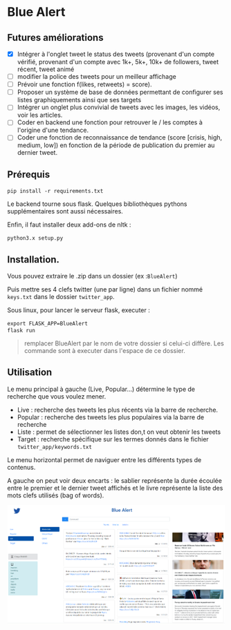 
# Blue Alert

## Futures améliorations

- [x] Intégrer à l'onglet tweet le status des tweets (provenant d'un compte vérifié, provenant d'un compte avec 1k+, 5k+, 10k+ de followers, tweet récent, tweet animé 
- [ ] modifier la police des tweets pour un meilleur affichage
- [ ] Prévoir une fonction f(likes, retweets) = score).
- [ ] Proposer un système de base de données permettant de configurer ses listes graphiquements ainsi que ses targets
- [ ] Intégrer un onglet plus convivial de tweets avec les images, les vidéos, voir les articles.
- [ ] Coder en backend une fonction pour retrouver le / les comptes à l'origine d'une tendance.
- [ ] Coder une fonction de reconnaissance de tendance (score [crisis, high, medium, low]) en fonction de la période de publication du premier au dernier tweet.

## Prérequis

```
pip install -r requirements.txt
```

Le backend tourne sous flask. Quelques bibliothèques pythons supplémentaires sont aussi nécessaires.

Enfin, il faut installer deux add-ons de nltk :

```
python3.x setup.py
```

## Installation.


Vous pouvez extraire le .zip dans un dossier (ex :`BlueAlert`)

Puis mettre ses 4 clefs twitter (une par ligne) dans un fichier  nommé `keys.txt` dans le dossier `twitter_app`.

Sous linux, pour lancer le serveur flask, executer :
```
export FLASK_APP=BlueAlert
flask run
```
> remplacer BlueAlert par le nom de votre dossier si celui-ci diffère. Les commande sont à executer dans l'espace de ce dossier.


## Utilisation

Le menu principal à gauche (Live, Popular...) détermine le type de recherche que vous voulez mener.

- Live : recherche des tweets les plus récents via la barre de recherche.
- Popular : recherche des tweets les plus populaires via la barre de recherche
- Liste : permet de sélectionner les listes don,t on veut obtenir les tweets
- Target : recherche spécifique sur les termes donnés dans le fichier `twitter_app/keywords.txt`

Le menu horizontal permet de naviguer entre les différents types de contenus.

A gauche on peut voir deux encarts : le sablier représente la durée écoulée entre le premier et le dernier tweet affichés et le livre représente la liste des mots clefs utilisés (bag of words).

![alt text](bluealert.PNG "Title Text")



